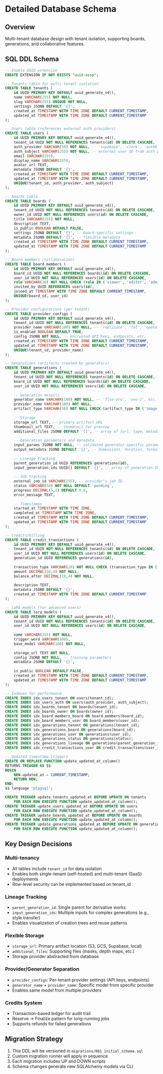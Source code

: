 # Detailed Database Schema

## Overview
Multi-tenant database design with tenant isolation, supporting boards, generations, and collaborative features.

## SQL DDL Schema

```sql
-- Enable UUID extension
CREATE EXTENSION IF NOT EXISTS "uuid-ossp";

-- Tenants table for multi-tenant isolation
CREATE TABLE tenants (
    id UUID PRIMARY KEY DEFAULT uuid_generate_v4(),
    name VARCHAR(255) NOT NULL,
    slug VARCHAR(255) UNIQUE NOT NULL,
    settings JSONB DEFAULT '{}',
    created_at TIMESTAMP WITH TIME ZONE DEFAULT CURRENT_TIMESTAMP,
    updated_at TIMESTAMP WITH TIME ZONE DEFAULT CURRENT_TIMESTAMP
);

-- Users table (references external auth providers)
CREATE TABLE users (
    id UUID PRIMARY KEY DEFAULT uuid_generate_v4(),
    tenant_id UUID NOT NULL REFERENCES tenants(id) ON DELETE CASCADE,
    auth_provider VARCHAR(50) NOT NULL, -- 'supabase', 'clerk', 'auth0', etc.
    auth_subject VARCHAR(255) NOT NULL, -- external user ID from auth provider
    email VARCHAR(255),
    display_name VARCHAR(255),
    avatar_url TEXT,
    metadata JSONB DEFAULT '{}',
    created_at TIMESTAMP WITH TIME ZONE DEFAULT CURRENT_TIMESTAMP,
    updated_at TIMESTAMP WITH TIME ZONE DEFAULT CURRENT_TIMESTAMP,
    UNIQUE(tenant_id, auth_provider, auth_subject)
);

-- Boards table
CREATE TABLE boards (
    id UUID PRIMARY KEY DEFAULT uuid_generate_v4(),
    tenant_id UUID NOT NULL REFERENCES tenants(id) ON DELETE CASCADE,
    owner_id UUID NOT NULL REFERENCES users(id) ON DELETE CASCADE,
    title VARCHAR(255) NOT NULL,
    description TEXT,
    is_public BOOLEAN DEFAULT FALSE,
    settings JSONB DEFAULT '{}', -- board-specific settings
    metadata JSONB DEFAULT '{}', -- flexible metadata
    created_at TIMESTAMP WITH TIME ZONE DEFAULT CURRENT_TIMESTAMP,
    updated_at TIMESTAMP WITH TIME ZONE DEFAULT CURRENT_TIMESTAMP
);

-- Board members (collaboration)
CREATE TABLE board_members (
    id UUID PRIMARY KEY DEFAULT uuid_generate_v4(),
    board_id UUID NOT NULL REFERENCES boards(id) ON DELETE CASCADE,
    user_id UUID NOT NULL REFERENCES users(id) ON DELETE CASCADE,
    role VARCHAR(20) NOT NULL CHECK (role IN ('viewer', 'editor', 'admin')),
    invited_by UUID REFERENCES users(id),
    joined_at TIMESTAMP WITH TIME ZONE DEFAULT CURRENT_TIMESTAMP,
    UNIQUE(board_id, user_id)
);

-- Provider configurations (per tenant)
CREATE TABLE provider_configs (
    id UUID PRIMARY KEY DEFAULT uuid_generate_v4(),
    tenant_id UUID NOT NULL REFERENCES tenants(id) ON DELETE CASCADE,
    provider_name VARCHAR(100) NOT NULL, -- 'replicate', 'fal', 'openai', etc.
    is_enabled BOOLEAN DEFAULT TRUE,
    config JSONB NOT NULL, -- encrypted API keys, endpoints, etc.
    created_at TIMESTAMP WITH TIME ZONE DEFAULT CURRENT_TIMESTAMP,
    updated_at TIMESTAMP WITH TIME ZONE DEFAULT CURRENT_TIMESTAMP,
    UNIQUE(tenant_id, provider_name)
);

-- Generations (artifacts created by generators)
CREATE TABLE generations (
    id UUID PRIMARY KEY DEFAULT uuid_generate_v4(),
    tenant_id UUID NOT NULL REFERENCES tenants(id) ON DELETE CASCADE,
    board_id UUID NOT NULL REFERENCES boards(id) ON DELETE CASCADE,
    user_id UUID NOT NULL REFERENCES users(id) ON DELETE CASCADE,
    
    -- Generation details
    generator_name VARCHAR(100) NOT NULL, -- 'flux-pro', 'veo-2', etc.
    provider_name VARCHAR(100) NOT NULL,
    artifact_type VARCHAR(50) NOT NULL CHECK (artifact_type IN ('image', 'video', 'audio', 'text', 'lora', 'model')),
    
    -- Storage
    storage_url TEXT, -- primary artifact URL
    thumbnail_url TEXT, -- thumbnail for preview
    additional_files JSONB DEFAULT '[]', -- array of {url, type, metadata}
    
    -- Generation parameters and metadata
    input_params JSONB NOT NULL, -- validated generator-specific parameters
    output_metadata JSONB DEFAULT '{}', -- dimensions, duration, format, etc.
    
    -- Lineage tracking
    parent_generation_id UUID REFERENCES generations(id),
    input_generation_ids UUID[] DEFAULT '{}', -- array of generation IDs used as inputs
    
    -- Job tracking
    external_job_id VARCHAR(255), -- provider's job ID
    status VARCHAR(50) NOT NULL DEFAULT 'pending',
    progress DECIMAL(5,2) DEFAULT 0.0,
    error_message TEXT,
    
    -- Timestamps
    started_at TIMESTAMP WITH TIME ZONE,
    completed_at TIMESTAMP WITH TIME ZONE,
    created_at TIMESTAMP WITH TIME ZONE DEFAULT CURRENT_TIMESTAMP,
    updated_at TIMESTAMP WITH TIME ZONE DEFAULT CURRENT_TIMESTAMP
);

-- Credits/billing
CREATE TABLE credit_transactions (
    id UUID PRIMARY KEY DEFAULT uuid_generate_v4(),
    tenant_id UUID NOT NULL REFERENCES tenants(id) ON DELETE CASCADE,
    user_id UUID NOT NULL REFERENCES users(id) ON DELETE CASCADE,
    generation_id UUID REFERENCES generations(id),
    
    transaction_type VARCHAR(20) NOT NULL CHECK (transaction_type IN ('reserve', 'finalize', 'refund', 'purchase', 'grant')),
    amount DECIMAL(10,4) NOT NULL,
    balance_after DECIMAL(10,4) NOT NULL,
    
    description TEXT,
    metadata JSONB DEFAULT '{}',
    created_at TIMESTAMP WITH TIME ZONE DEFAULT CURRENT_TIMESTAMP
);

-- LoRA models (for advanced users)
CREATE TABLE lora_models (
    id UUID PRIMARY KEY DEFAULT uuid_generate_v4(),
    tenant_id UUID NOT NULL REFERENCES tenants(id) ON DELETE CASCADE,
    user_id UUID NOT NULL REFERENCES users(id) ON DELETE CASCADE,
    
    name VARCHAR(255) NOT NULL,
    trigger_word VARCHAR(100),
    base_model VARCHAR(100) NOT NULL,
    
    storage_url TEXT NOT NULL,
    config JSONB NOT NULL, -- training parameters
    metadata JSONB DEFAULT '{}',
    
    is_public BOOLEAN DEFAULT FALSE,
    created_at TIMESTAMP WITH TIME ZONE DEFAULT CURRENT_TIMESTAMP,
    updated_at TIMESTAMP WITH TIME ZONE DEFAULT CURRENT_TIMESTAMP
);

-- Indexes for performance
CREATE INDEX idx_users_tenant ON users(tenant_id);
CREATE INDEX idx_users_auth ON users(auth_provider, auth_subject);
CREATE INDEX idx_boards_tenant ON boards(tenant_id);
CREATE INDEX idx_boards_owner ON boards(owner_id);
CREATE INDEX idx_board_members_board ON board_members(board_id);
CREATE INDEX idx_board_members_user ON board_members(user_id);
CREATE INDEX idx_generations_tenant ON generations(tenant_id);
CREATE INDEX idx_generations_board ON generations(board_id);
CREATE INDEX idx_generations_user ON generations(user_id);
CREATE INDEX idx_generations_status ON generations(status);
CREATE INDEX idx_generations_lineage ON generations(parent_generation_id);
CREATE INDEX idx_credit_transactions_user ON credit_transactions(user_id);

-- Updated timestamp triggers
CREATE OR REPLACE FUNCTION update_updated_at_column()
RETURNS TRIGGER AS $$
BEGIN
    NEW.updated_at = CURRENT_TIMESTAMP;
    RETURN NEW;
END;
$$ language 'plpgsql';

CREATE TRIGGER update_tenants_updated_at BEFORE UPDATE ON tenants
    FOR EACH ROW EXECUTE FUNCTION update_updated_at_column();
CREATE TRIGGER update_users_updated_at BEFORE UPDATE ON users
    FOR EACH ROW EXECUTE FUNCTION update_updated_at_column();
CREATE TRIGGER update_boards_updated_at BEFORE UPDATE ON boards
    FOR EACH ROW EXECUTE FUNCTION update_updated_at_column();
CREATE TRIGGER update_generations_updated_at BEFORE UPDATE ON generations
    FOR EACH ROW EXECUTE FUNCTION update_updated_at_column();
```

## Key Design Decisions

### Multi-tenancy
- All tables include `tenant_id` for data isolation
- Enables both single-tenant (self-hosted) and multi-tenant (SaaS) deployments
- Row-level security can be implemented based on tenant_id

### Lineage Tracking
- `parent_generation_id`: Single parent for derivative works
- `input_generation_ids`: Multiple inputs for complex generations (e.g., style transfer)
- Enables visualization of creation trees and reuse patterns

### Flexible Storage
- `storage_url`: Primary artifact location (S3, GCS, Supabase, local)
- `additional_files`: Supporting files (masks, depth maps, etc.)
- Storage provider abstracted from database

### Provider/Generator Separation
- `provider_configs`: Per-tenant provider settings (API keys, endpoints)
- `generator_name` + `provider_name`: Specific model from specific provider
- Enables same model from multiple providers

### Credits System
- Transaction-based ledger for audit trail
- Reserve → Finalize pattern for long-running jobs
- Supports refunds for failed generations

## Migration Strategy
1. This DDL will be versioned in `migrations/001_initial_schema.sql`
2. Custom migration runner will apply in sequence
3. Each migration includes UP and DOWN scripts
4. Schema changes generate new SQLAlchemy models via CLI
